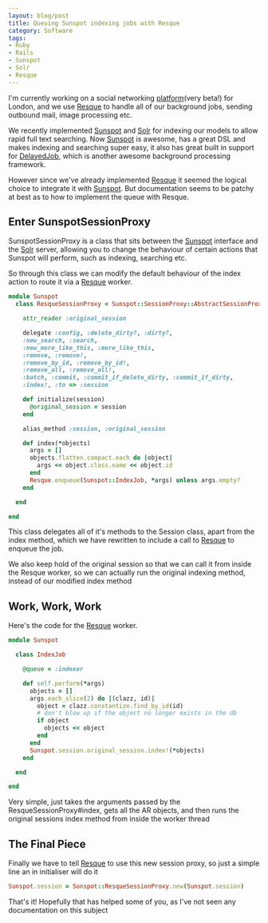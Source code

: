 ```yaml
---
layout: blog/post
title: Queuing Sunspot indexing jobs with Resque
category: Software
tags:
- Ruby
- Rails
- Sunspot
- Solr
- Resque
---
```

I'm currently working on a social networking
[platform](http://beta.wellbeinginthecity.me/)(very beta!) for London, and we
use [Resque](https://github.com/defunkt/resque) to handle all of our
background jobs, sending outbound mail, image processing etc.

We recently implemented [Sunspot](http://sunspot.github.com/) and
[Solr](http://lucene.apache.org/solr/) for indexing our models to allow rapid
full text searching. Now [Sunspot](http://sunspot.github.com/) is awesome, has
a great DSL and makes indexing and searching super easy, it also has great
built in support for [DelayedJob](https://github.com/tobi/delayed_job), which
is another awesome background processing framework.

However since we've already implemented
[Resque](https://github.com/defunkt/resque) it seemed the logical choice to
integrate it with [Sunspot](http://sunspot.github.com/). But documentation
seems to be patchy at best as to how to implement the queue with Resque.

## Enter SunspotSessionProxy

SunspotSessionProxy is a class that sits between the
[Sunspot](http://sunspot.github.com/) interface and the
[Solr](http://lucene.apache.org/solr/) server, allowing you to change the
behaviour of certain actions that Sunspot will perform, such as indexing,
searching etc.

So through this class we can modify the default behaviour of the index action
to route it via a [Resque](https://github.com/defunkt/resque) worker.

``` ruby
module Sunspot
  class ResqueSessionProxy < Sunspot::SessionProxy::AbstractSessionProxy

    attr_reader :original_session

    delegate :config, :delete_dirty?, :dirty?,
    :new_search, :search,
    :new_more_like_this, :more_like_this,
    :remove, :remove!,
    :remove_by_id, :remove_by_id!,
    :remove_all, :remove_all!,
    :batch, :commit, :commit_if_delete_dirty, :commit_if_dirty,
    :index!, :to => :session

    def initialize(session)
      @original_session = session
    end

    alias_method :session, :original_session

    def index(*objects)
      args = []
      objects.flatten.compact.each do |object|
        args << object.class.name << object.id
      end
      Resque.enqueue(Sunspot::IndexJob, *args) unless args.empty?
    end

  end

end
```

This class delegates all of it's methods to the Session class, apart from the
index method, which we have rewritten to include a call to
[Resque](https://github.com/defunkt/resque) to enqueue the job.

We also keep hold of the original session so that we can call it from inside
the Resque worker, so we can actually run the original indexing method,
instead of our modified index method

## Work, Work, Work

Here's the code for the [Resque](https://github.com/defunkt/resque) worker.

``` ruby
module Sunspot

  class IndexJob

    @queue = :indexer

    def self.perform(*args)
      objects = []
      args.each_slice(2) do |(clazz, id)|
        object = clazz.constantize.find_by_id(id)
        # don't blow up if the object no longer exists in the db
        if object
          objects << object
        end
      end
      Sunspot.session.original_session.index!(*objects)
    end

  end

end
```

Very simple, just takes the arguments passed by the ResqueSessionProxy#index,
gets all the AR objects, and then runs the original sessions index method from
inside the worker thread

## The Final Piece

Finally we have to tell [Resque](https://github.com/defunkt/resque) to use
this new session proxy, so just a simple line an in initialiser will do it

``` ruby
Sunspot.session = Sunspot::ResqueSessionProxy.new(Sunspot.session)
```

That's it! Hopefully that has helped some of you, as I've not seen any
documentation on this subject
